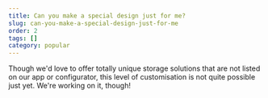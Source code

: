 ```yaml
---
title: Can you make a special design just for me?
slug: can-you-make-a-special-design-just-for-me
order: 2
tags: []
category: popular
---
```


Though we'd love to offer totally unique storage solutions that are not listed on our app or configurator, this level of customisation is not quite possible just yet. We're working on it, though!
